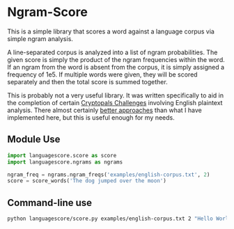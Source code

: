 # Ngram-Score

This is a simple library that scores a word against a language corpus via
simple ngram analysis.

A line-separated corpus is analyzed into a list of ngram probabilities. The
given score is simply the product of the ngram frequencies within the word.
If an ngram from the word is absent from the corpus, it is simply assigned
a frequency of 1e5. If multiple words were given, they will be scored
separately and then the total score is summed together.

This is probably not a very useful library. It was written specifically to
aid in the completion of certain [Cryptopals Challenges](https://cryptopals.com/sets/1/challenges/3)
involving English plaintext analysis. There almost certainly [better approaches](http://www.inf.ufrgs.br/~ceramisch/download_files/courses/Master_FRANCE/ENSIMAG_2008_2/Ingenierie_des_Langues_et_de_la_Parole/Rapport.pdf)
than what I have implemented here, but this is useful enough for my needs.

## Module Use

```python
import languagescore.score as score
import languagescore.ngrams as ngrams

ngram_freq = ngrams.ngram_freqs('examples/english-corpus.txt', 2)
score = score_words('The dog jumped over the moon')
```

## Command-line use

```bash
python languagescore/score.py examples/english-corpus.txt 2 "Hello World"
```
